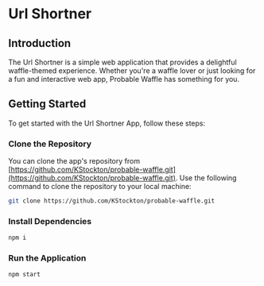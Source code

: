 # Url Shortner

## Introduction

The Url Shortner is a simple web application that provides a delightful waffle-themed experience. Whether you're a waffle lover or just looking for a fun and interactive web app, Probable Waffle has something for you.

## Getting Started

To get started with the Url Shortner App, follow these steps:

### Clone the Repository

You can clone the app's repository from [https://github.com/KStockton/probable-waffle.git](https://github.com/KStockton/probable-waffle.git). Use the following command to clone the repository to your local machine:

```bash
git clone https://github.com/KStockton/probable-waffle.git
```

### Install Dependencies

```bash
npm i 
```

### Run the Application

```npm start```
